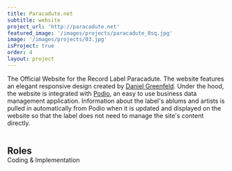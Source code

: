 ```yaml
---
title: Paracadute.net
subtitle: website
project_url: 'http://paracadute.net'
featured_image: '/images/projects/paracadute_0sq.jpg'
image: '/images/projects/03.jpg'
isProject: true
order: 4
layout: project
---
```


The Official Website for the Record Label Paracadute. The website features an elegant responsive design created by [Daniel Greenfeld](http://danielgreenfeld.com/). Under the hood, the website is integrated with [Podio](http://podio.com), an easy to use business data management application. Information about the label's ablums and artists is pulled in automatically from Podio when it is updated and displayed on the website so that the label does not need to manage the site's content directly.

<div style="width: 100%;">
    <h2 style="display: inline-block; margin-bottom: 0;">Roles</h2>
    <div class="line" style="width:12.5rem;"></div>
</div>
Coding & Implementation